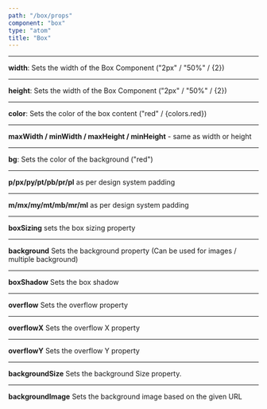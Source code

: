 ```yaml
---
path: "/box/props"
component: "box"
type: "atom"
title: "Box"
---
```


***
**width**: Sets the width of the Box Component ("2px" / "50%" / {2})
***
**height**: Sets the width of the Box Component ("2px" / "50%" / {2})
***
**color**: Sets the color of the box content ("red" / {colors.red})
***
**maxWidth / minWidth / maxHeight / minHeight** - same as width or height
***
**bg**: Sets the color of the background ("red")
***
**p/px/py/pt/pb/pr/pl** as per design system padding
***
**m/mx/my/mt/mb/mr/ml** as per design system padding
***
**boxSizing** sets the box sizing property
***
**background** Sets the background property (Can be used for images / multiple background)
***
**boxShadow** Sets the box shadow
***
**overflow** Sets the overflow property
***
**overflowX** Sets the overflow X property
***
**overflowY** Sets the overflow Y property
***
**backgroundSize** Sets the background Size property.
***
**backgroundImage** Sets the background image based on the given URL